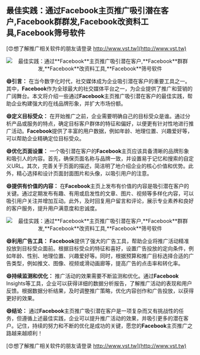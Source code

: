 ## **最佳实践：通过**Facebook**主页推广吸引潜在客户,**Facebook**群群发,**Facebook**改资料工具,**Facebook**筛号软件**

[😍想了解推广相关软件的朋友请登录 http://www.vst.tw](http://www.vst.tw)

 <center><img src="https://vst.tw/MP4/tuiguang/png/5.png" alt="最佳实践：通过**Facebook**主页推广吸引潜在客户,**Facebook**群群发,**Facebook**改资料工具,**Facebook**筛号软件"></center>

**😄引言：**
在当今数字化时代，社交媒体成为企业吸引潜在客户的重要工具之一。其中，**Facebook**作为全球最大的社交媒体平台之一，为企业提供了推广和营销的广阔舞台。本文将介绍一些通过**Facebook**主页推广吸引潜在客户的最佳实践，帮助企业构建强大的在线品牌形象，并扩大市场份额。

**😄定义目标受众：**
在开始推广之前，企业需要明确自己的目标受众是谁。通过分析产品或服务的特点，确定目标客户群体的特征和偏好，以便更有针对性地进行推广活动。**Facebook**提供了丰富的用户数据，例如年龄、地理位置、兴趣爱好等，可以帮助企业精确定位目标受众。

**😄优化页面设置：**
一个吸引潜在客户的**Facebook**主页应该具备清晰的品牌形象和吸引人的内容。首先，确保页面名称与品牌一致，并设置易于记忆和搜索的自定义URL。其次，完善关于页面的描述，简洁明了地介绍企业的核心价值和优势。此外，精心选择和设计页面封面图片和头像，以吸引用户的注意。

**😄提供有价值的内容：**
在**Facebook**主页上发布有价值的内容是吸引潜在客户的关键。通过定期发布有趣、有用或启发性的文章、图片、视频等多样化内容，可以吸引用户关注并增加互动。此外，及时回复用户留言和评论，展示专业素养和良好的客户服务，提升用户满意度和忠诚度。

 <center><img src="https://vst.tw/MP4/tuiguang/png/8.png" alt="最佳实践：通过**Facebook**主页推广吸引潜在客户,**Facebook**群群发,**Facebook**改资料工具,**Facebook**筛号软件"></center>

**😄利用广告工具：**
**Facebook**提供了强大的广告工具，帮助企业将推广活动精准投放到目标受众面前。根据目标受众的特征和喜好，设置广告投放的定向条件，例如年龄、性别、地理位置、兴趣爱好等。同时，根据预算和推广目标选择合适的广告类型，例如推文、图像、视频或滑动画廊等，提高广告的点击率和转化率。

**😄持续监测和优化：**
推广活动的效果需要不断监测和优化。通过**Facebook** Insights等工具，企业可以获得详细的数据分析报告，了解推广活动的表现和用户反馈。根据数据分析结果，及时调整推广策略，优化内容创作和广告投放，以获得更好的效果。

**😄结论：**
通过**Facebook**主页推广吸引潜在客户是一项复杂而又有挑战性的任务，但遵循上述最佳实践，企业可以提升推广活动的效果，并吸引更多的潜在客户。记住，持续的努力和不断的优化是成功的关键，愿您的**Facebook**主页推广之路越来越顺利！

[😍想了解推广相关软件的朋友请登录 http://www.vst.tw](http://www.vst.tw)



